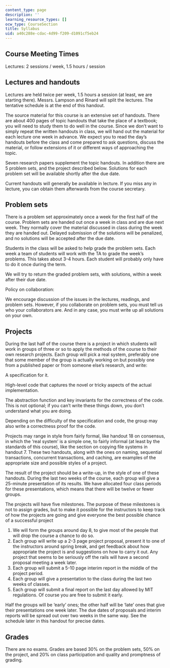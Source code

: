 ```yaml
---
content_type: page
description: ''
learning_resource_types: []
ocw_type: CourseSection
title: Syllabus
uid: a40c288e-cdac-4d99-f209-d1091cf5eb24
---
```


Course Meeting Times
--------------------

Lectures: 2 sessions / week, 1.5 hours / session

Lectures and handouts
---------------------

Lectures are held twice per week, 1.5 hours a session (at least, we are starting there). Messrs. Lampson and Rinard will split the lectures. The tentative schedule is at the end of this handout.

The source material for this course is an extensive set of handouts. There are about 400 pages of topic handouts that take the place of a textbook; you will need to study them to do well in the course. Since we don’t want to simply repeat the written handouts in class, we will hand out the material for each lecture one week in advance. We expect you to read the day’s handouts before the class and come prepared to ask questions, discuss the material, or follow extensions of it or different ways of approaching the topic.

Seven research papers supplement the topic handouts. In addition there are 5 problem sets, and the project described below. Solutions for each problem set will be available shortly after the due date.

Current handouts will generally be available in lecture. If you miss any in lecture, you can obtain them afterwards from the course secretary.

Problem sets
------------

There is a problem set approximately once a week for the first half of the course. Problem sets are handed out once a week in class and are due next week. They normally cover the material discussed in class during the week they are handed out. Delayed submission of the solutions will be penalized, and no solutions will be accepted after the due date.

Students in the class will be asked to help grade the problem sets. Each week a team of students will work with the TA to grade the week’s problems. This takes about 3-4 hours. Each student will probably only have to do it once during the term.

We will try to return the graded problem sets, with solutions, within a week after their due date.

Policy on collaboration:

We encourage discussion of the issues in the lectures, readings, and problem sets. However, if you collaborate on problem sets, you must tell us who your collaborators are. And in any case, you must write up all solutions on your own.

Projects
--------

During the last half of the course there is a project in which students will work in groups of three or so to apply the methods of the course to their own research projects. Each group will pick a real system, preferably one that some member of the group is actually working on but possibly one from a published paper or from someone else’s research, and write:

A specification for it.

High-level code that captures the novel or tricky aspects of the actual implementation.

The abstraction function and key invariants for the correctness of the code. This is not optional; if you can’t write these things down, you don’t understand what you are doing.

Depending on the difficulty of the specification and code, the group may also write a correctness proof for the code.

Projects may range in style from fairly formal, like handout 18 on consensus, in which the ‘real system’ is a simple one, to fairly informal (at least by the standards of this course), like the section on copying file systems in handout 7. These two handouts, along with the ones on naming, sequential transactions, concurrent transactions, and caching, are examples of the appropriate size and possible styles of a project.

The result of the project should be a write-up, in the style of one of these handouts. During the last two weeks of the course, each group will give a 25-minute presentation of its results. We have allocated four class periods for these presentations, which means that there will be twelve or fewer groups.

The projects will have five milestones. The purpose of these milestones is not to assign grades, but to make it possible for the instructors to keep track of how the projects are going and give everyone the best possible chance of a successful project

1.  We will form the groups around day 8, to give most of the people that will drop the course a chance to do so.
2.  Each group will write up a 2-3 page project proposal, present it to one of the instructors around spring break, and get feedback about how appropriate the project is and suggestions on how to carry it out. Any project that seems to be seriously off the rails will have a second proposal meeting a week later.
3.  Each group will submit a 5-10 page interim report in the middle of the project period.
4.  Each group will give a presentation to the class during the last two weeks of classes.
5.  Each group will submit a final report on the last day allowed by MIT regulations. Of course you are free to submit it early.

Half the groups will be ‘early’ ones; the other half will be ‘late’ ones that give their presentations one week later. The due dates of proposals and interim reports will be spread out over two weeks in the same way. See the schedule later in this handout for precise dates.

Grades
------

There are no exams. Grades are based 30% on the problem sets, 50% on the project, and 20% on class participation and quality and promptness of grading.